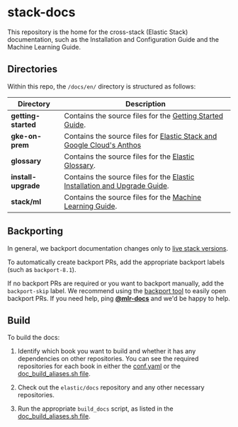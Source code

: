 # stack-docs

This repository is the home for the cross-stack (Elastic Stack) documentation, such as the Installation and Configuration Guide and the Machine Learning Guide.

## Directories

Within this repo, the `/docs/en/` directory is structured as follows:

| Directory             | Description |
| --------------------- | ----------- |
| __getting-started__ | Contains the source files for the [Getting Started Guide](https://www.elastic.co/guide/en/elastic-stack-get-started/current/index.html).|
| __gke-on-prem__      | Contains the source files for [Elastic Stack and Google Cloud's Anthos](https://www.elastic.co/guide/en/integrations-developer/current/index.html)
| __glossary__     | Contains the source files for the [Elastic Glossary](https://www.elastic.co/guide/en/elastic-stack-glossary/current/index.html).|
| __install-upgrade__ | Contains the source files for the [Elastic Installation and Upgrade Guide](https://www.elastic.co/guide/en/elastic-stack/current/index.html).|
| __stack/ml__ | Contains the source files for the [Machine Learning Guide](https://www.elastic.co/guide/en/machine-learning/current/index.html).|

## Backporting

In general, we backport documentation changes only to [live stack versions](https://github.com/elastic/docs/blob/master/conf.yaml#L74).

To automatically create backport PRs, add the appropriate backport labels (such as `backport-8.1`).

If no backport PRs are required or you want to backport manually, add the `backport-skip` label. We recommend using the [backport tool](https://github.com/sqren/backport) to easily open backport PRs. If you need help, ping __[@mlr-docs](https://github.com/orgs/elastic/teams/mlr-docs)__ and we'd be happy to help.

## Build

To build the docs:

1. Identify which book you want to build and whether it has any dependencies on other repositories.
You can see the required repositories for each book in either the [conf.yaml](https://github.com/elastic/docs/blob/master/conf.yaml) or the [doc_build_aliases.sh file](https://github.com/elastic/docs/blob/master/doc_build_aliases.sh).

2. Check out the `elastic/docs` repository and any other necessary repositories.

3. Run the appropriate `build_docs` script, as listed in the [doc_build_aliases.sh file](https://github.com/elastic/docs/blob/master/doc_build_aliases.sh).

